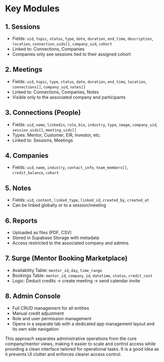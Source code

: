 # Key Modules

## 1. **Sessions**
- Fields: `uid`, `topic`, `status`, `type`, `date`, `duration`, `end_time`, `description`, `location`, `connection_uids[]`, `company_uid`, `cohort`
- Linked to: Connections, Companies
- Companies only see sessions tied to their assigned cohort

## 2. **Meetings**
- Fields: `uid`, `topic`, `type`, `status`, `date`, `duration`, `end_time`, `location`, `connections[]`, `company_uid`, `notes[]`
- Linked to: Connections, Companies, Notes
- Visible only to the associated company and participants

## 3. **Connections (People)**
- Fields: `uid`, `name`, `linkedin`, `role`, `bio`, `industry`, `type`, `image`, `company_uid`, `session_uids[]`, `meeting_uids[]`
- Types: Mentor, Customer, EIR, Investor, etc.
- Linked to: Sessions, Meetings

## 4. **Companies**
- Fields: `uid`, `name`, `industry`, `contact_info`, `team_members[]`, `credit_balance`, `cohort`

## 5. **Notes**
- Fields: `uid`, `content`, `linked_type`, `linked_id`, `created_by`, `created_at`
- Can be linked globally or to a session/meeting

## 6. **Reports**
- Uploaded as files (PDF, CSV)
- Stored in Supabase Storage with metadata
- Access restricted to the associated company and admins

## 7. **Surge (Mentor Booking Marketplace)**
- Availability Table: `mentor_id`, `day`, `time_range`
- Bookings Table: `mentor_id`, `company_id`, `datetime`, `status`, `credit_cost`
- Logic: Deduct credits → create meeting → send calendar invite

## 8. **Admin Console**
- Full CRUD management for all entities
- Manual credit adjustment
- Role and user permission management
- Opens in a separate tab with a dedicated app management layout and its own side navigation

This approach separates administrative operations from the core company/mentor views, making it easier to scale and control access while providing a clean interface tailored for operational tasks. It is a good idea as it prevents UI clutter and enforces clearer access control. 